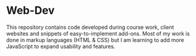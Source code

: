 # Web-Dev

This repository contains code developed during course work, client websites and snippets of easy-to-implement add-ons. 
Most of my work is done in markup languages (HTML & CSS) but I am learning to add more JavaScript to expand usability and features. 
